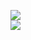 [![](https://img.shields.io/badge/Made%20With-Github%20Spray-lightgrey.svg?style=for-the-badge&logo=github)](https://github.com/Annihil/github-spray#5843)  
[![](https://i.imgur.com/2DrTn0Z.gif)](https://github.com/Annihil/github-spray)